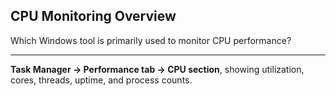 ## CPU Monitoring Overview

Which Windows tool is primarily used to monitor CPU performance?

---

**Task Manager → Performance tab → CPU section**, showing utilization, cores, threads, uptime, and process counts.

